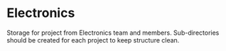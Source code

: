 # Electronics
Storage for project from Electronics team and members.
Sub-directories should be created for each project to keep structure clean.
